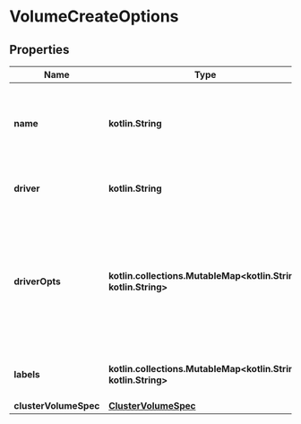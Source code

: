 
# VolumeCreateOptions

## Properties
| Name | Type | Description | Notes |
| ------------ | ------------- | ------------- | ------------- |
| **name** | **kotlin.String** | The new volume&#39;s name. If not specified, Docker generates a name.  |  [optional] |
| **driver** | **kotlin.String** | Name of the volume driver to use. |  [optional] |
| **driverOpts** | **kotlin.collections.MutableMap&lt;kotlin.String, kotlin.String&gt;** | A mapping of driver options and values. These options are passed directly to the driver and are driver specific.  |  [optional] |
| **labels** | **kotlin.collections.MutableMap&lt;kotlin.String, kotlin.String&gt;** | User-defined key/value metadata. |  [optional] |
| **clusterVolumeSpec** | [**ClusterVolumeSpec**](ClusterVolumeSpec.md) |  |  [optional] |



